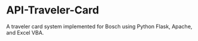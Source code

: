 # API-Traveler-Card
A traveler card system implemented for Bosch using Python Flask, Apache, and Excel VBA.
